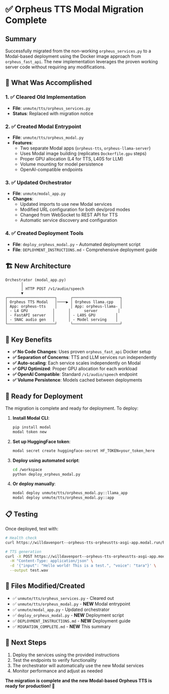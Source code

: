 # ✅ Orpheus TTS Modal Migration Complete

## Summary

Successfully migrated from the non-working `orpheus_services.py` to a Modal-based deployment using the Docker image approach from `orpheus_fast_api`. The new implementation leverages the proven working server code without requiring any modifications.

## 🎯 What Was Accomplished

### 1. ✅ Cleared Old Implementation
- **File**: `unmute/tts/orpheus_services.py`
- **Status**: Replaced with migration notice

### 2. ✅ Created Modal Entrypoint  
- **File**: `unmute/tts/orpheus_modal.py`
- **Features**:
  - Two separate Modal apps (`orpheus-tts`, `orpheus-llama-server`)
  - Uses Modal image building (replicates `Dockerfile.gpu` steps)
  - Proper GPU allocation (L4 for TTS, L40S for LLM)
  - Volume mounting for model persistence
  - OpenAI-compatible endpoints

### 3. ✅ Updated Orchestrator
- **File**: `unmute/modal_app.py`  
- **Changes**:
  - Updated imports to use new Modal services
  - Modified URL configuration for both dev/prod modes
  - Changed from WebSocket to REST API for TTS
  - Automatic service discovery and configuration

### 4. ✅ Created Deployment Tools
- **File**: `deploy_orpheus_modal.py` - Automated deployment script
- **File**: `DEPLOYMENT_INSTRUCTIONS.md` - Comprehensive deployment guide

## 🏗️ New Architecture

```
Orchestrator (modal_app.py)
       │
       │ HTTP POST /v1/audio/speech
       ▼
┌─────────────────────┐      ┌─────────────────────┐
│ Orpheus TTS Modal   │────▶ │ Orpheus llama.cpp   │
│ App: orpheus-tts    │      │ App: orpheus-llama- │
│ - L4 GPU           │      │      server         │
│ - FastAPI server   │      │ - L40S GPU         │
│ - SNAC audio gen   │      │ - Model serving    │
└─────────────────────┘      └─────────────────────┘
```

## 🚀 Key Benefits

- **✅ No Code Changes**: Uses proven `orpheus_fast_api` Docker setup
- **✅ Separation of Concerns**: TTS and LLM services run independently  
- **✅ Auto-scaling**: Each service scales independently on Modal
- **✅ GPU Optimized**: Proper GPU allocation for each workload
- **✅ OpenAI Compatible**: Standard `/v1/audio/speech` endpoint
- **✅ Volume Persistence**: Models cached between deployments

## 🔧 Ready for Deployment

The migration is complete and ready for deployment. To deploy:

1. **Install Modal CLI**:
   ```bash
   pip install modal
   modal token new
   ```

2. **Set up HuggingFace token**:
   ```bash
   modal secret create huggingface-secret HF_TOKEN=your_token_here
   ```

3. **Deploy using automated script**:
   ```bash
   cd /workspace
   python deploy_orpheus_modal.py
   ```

4. **Or deploy manually**:
   ```bash
   modal deploy unmute/tts/orpheus_modal.py::llama_app
   modal deploy unmute/tts/orpheus_modal.py::app
   ```

## 📋 Testing

Once deployed, test with:

```bash
# Health check
curl https://willdavenport--orpheus-tts-orpheustts-asgi-app.modal.run/health

# TTS generation  
curl -X POST https://willdavenport--orpheus-tts-orpheustts-asgi-app.modal.run/v1/audio/speech \
  -H "Content-Type: application/json" \
  -d '{"input": "Hello world! This is a test.", "voice": "tara"}' \
  --output test.wav
```

## 📁 Files Modified/Created

- ✅ `unmute/tts/orpheus_services.py` - Cleared out
- ✅ `unmute/tts/orpheus_modal.py` - **NEW** Modal entrypoint
- ✅ `unmute/modal_app.py` - Updated orchestrator  
- ✅ `deploy_orpheus_modal.py` - **NEW** Deployment script
- ✅ `DEPLOYMENT_INSTRUCTIONS.md` - **NEW** Deployment guide
- ✅ `MIGRATION_COMPLETE.md` - **NEW** This summary

## 🎉 Next Steps

1. Deploy the services using the provided instructions
2. Test the endpoints to verify functionality  
3. The orchestrator will automatically use the new Modal services
4. Monitor performance and adjust as needed

**The migration is complete and the new Modal-based Orpheus TTS is ready for production! 🚀**